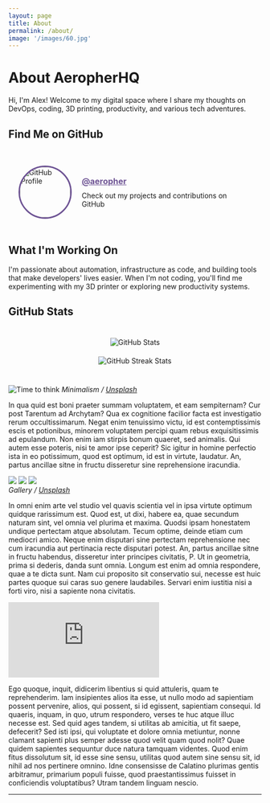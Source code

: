 ```yaml
---
layout: page
title: About
permalink: /about/
image: '/images/60.jpg'
---
```


# About AeropherHQ

Hi, I'm Alex! Welcome to my digital space where I share my thoughts on DevOps, coding, 3D printing, productivity, and various tech adventures.

## Find Me on GitHub

<div style="display: flex; align-items: center; margin: 30px 0; padding: 20px; background: rgba(255,255,255,0.05); border-radius: 10px;">
  <div style="margin-right: 20px;">
    <a href="https://github.com/aeropher" target="_blank" rel="noopener">
      <img src="https://github.com/aeropher.png" alt="GitHub Profile" style="width: 100px; height: 100px; border-radius: 50%; border: 3px solid #6e5494;">
    </a>
  </div>
  <div>
    <h3 style="margin: 0 0 10px 0;"><a href="https://github.com/aeropher" target="_blank" rel="noopener" style="color: #6e5494;">@aeropher</a></h3>
    <p style="margin: 0;">Check out my projects and contributions on GitHub</p>
  </div>
</div>

## What I'm Working On

I'm passionate about automation, infrastructure as code, and building tools that make developers' lives easier. When I'm not coding, you'll find me experimenting with my 3D printer or exploring new productivity systems.

## GitHub Stats

<div style="text-align: center; margin: 40px 0;">
  <img src="https://github-readme-stats.vercel.app/api?username=aeropher&show_icons=true&theme=dark&hide_border=true&bg_color=0d1117" alt="GitHub Stats" style="margin-bottom: 20px;">
  <br>
  <img src="https://github-readme-streak-stats.herokuapp.com/?user=aeropher&theme=dark&hide_border=true&background=0d1117" alt="GitHub Streak Stats">
</div>

![Time to think]({{site.baseurl}}/images/501.jpg)
*Minimalism / [Unsplash](https://unsplash.com/)*

In qua quid est boni praeter summam voluptatem, et eam sempiternam? Cur post Tarentum ad Archytam? Qua ex cognitione facilior facta est investigatio rerum occultissimarum. Negat enim tenuissimo victu, id est contemptissimis escis et potionibus, minorem voluptatem percipi quam rebus exquisitissimis ad epulandum. Non enim iam stirpis bonum quaeret, sed animalis. Qui autem esse poteris, nisi te amor ipse ceperit? Sic igitur in homine perfectio ista in eo potissimum, quod est optimum, id est in virtute, laudatur. An, partus ancillae sitne in fructu disseretur sine reprehensione iracundia.

<div class="gallery-box">
  <div class="gallery">
    <img src="{{site.baseurl}}/images/900.jpg">
    <img src="{{site.baseurl}}/images/901.jpg">
    <img src="{{site.baseurl}}/images/902.jpg">
  </div>
  <em>Gallery / <a href="https://unsplash.com/" target="_blank">Unsplash</a></em>
</div>

In omni enim arte vel studio vel quavis scientia vel in ipsa virtute optimum quidque rarissimum est. Quod est, ut dixi, habere ea, quae secundum naturam sint, vel omnia vel plurima et maxima. Quodsi ipsam honestatem undique pertectam atque absolutam. Tecum optime, deinde etiam cum mediocri amico. Neque enim disputari sine pertectam reprehensione nec cum iracundia aut pertinacia recte disputari potest. An, partus ancillae sitne in fructu habendus, disseretur inter principes civitatis, P. Ut in geometria, prima si dederis, danda sunt omnia. Longum est enim ad omnia respondere, quae a te dicta sunt. Nam cui proposito sit conservatio sui, necesse est huic partes quoque sui caras suo genere laudabiles. Servari enim iustitia nisi a forti viro, nisi a sapiente nona civitatis.

<p><iframe src="https://www.youtube.com/embed/QyQ85DEVpbc" frameborder="0" allowfullscreen></iframe></p>

Ego quoque, inquit, didicerim libentius si quid attuleris, quam te reprehenderim. Iam insipientes alios ita esse, ut nullo modo ad sapientiam possent pervenire, alios, qui possent, si id egissent, sapientiam consequi. Id quaeris, inquam, in quo, utrum respondero, verses te huc atque illuc necesse est. Sed quid ages tandem, si utilitas ab amicitia, ut fit saepe, defecerit? Sed isti ipsi, qui voluptate et dolore omnia metiuntur, nonne clamant sapienti plus semper adesse quod velit quam quod nolit? Quae quidem sapientes sequuntur duce natura tamquam videntes. Quod enim fitus dissolutum sit, id esse sine sensu, utilitas quod autem sine sensu sit, id nihil ad nos pertinere omnino. Idne consensisse de Calatino plurimas gentis arbitramur, primarium populi fuisse, quod praestantissimus fuisset in conficiendis voluptatibus? Utram tandem linguam nescio.

<hr>
